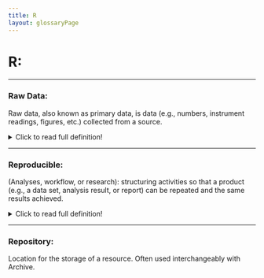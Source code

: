 ```yaml
---
title: R
layout: glossaryPage
---
```


# **R:** 

___

### **Raw Data:**
Raw data, also known as primary data, is data (e.g., numbers, instrument readings, figures, etc.) collected 
from a source. 

<details>
  <summary>Click to read full definition!</summary>
<p>
Raw data has not been subjected to processing, "cleaning" by researchers to remove outliers, 
obvious instrument reading errors or data entry errors, or any analysis.<br> 
Raw data has not been subject to any other manipulation by a software program or a human researcher, analyst or 
technician. [Wikipedia] <br> 
  See also: <a href="https://ironrico.github.io/TestGlossary/P">Processed Data</a> 
</p>
</details>

___

### **Reproducible:**
(Analyses, workflow, or research): structuring activities so that a product (e.g., a data set, analysis result, 
or report) can be repeated and the same results achieved. 

<details>
  <summary>Click to read full definition!</summary>
<p>
Replication could be achieved by either the same person 
or team that created the original product or a different team. Documentation and scripted work flows play a key 
role in reproducibility.
</p>
</details>

___

### **Repository:** 
Location for the storage of a resource. Often used interchangeably with Archive.






